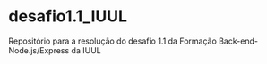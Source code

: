 # desafio1.1_IUUL
Repositório para a resolução do desafio 1.1 da Formação Back-end- Node.js/Express da IUUL
